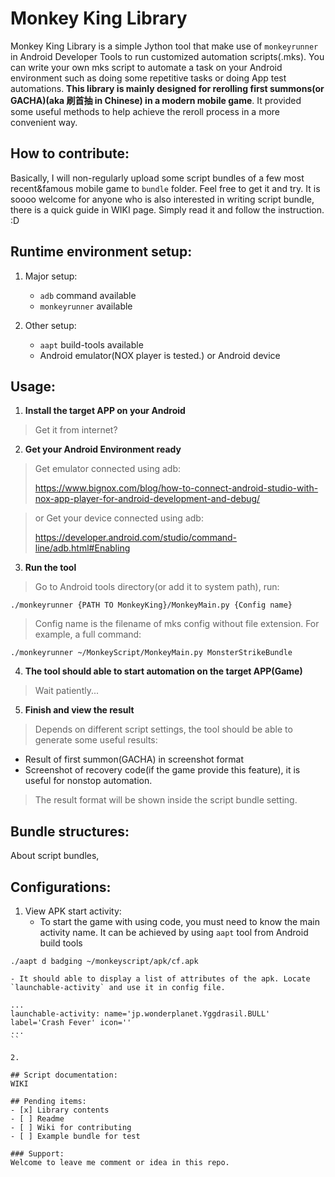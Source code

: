 # Monkey King Library
Monkey King Library is a simple Jython tool that make use of `monkeyrunner` in Android Developer Tools to run customized automation scripts(.mks). You can write your own mks script to automate a task on your Android environment such as doing some repetitive tasks or doing App test automations. **This library is mainly designed for rerolling first summons(or GACHA)(aka 刷首抽 in Chinese) in a modern mobile game**. It provided some useful methods to help achieve the reroll process in a more convenient way.

## How to contribute:
Basically, I will non-regularly upload some script bundles of a few most recent&famous mobile game to `bundle` folder. Feel free to get it and try. It is soooo welcome for anyone who is also interested in writing script bundle, there is a quick guide in WIKI page. Simply read it and follow the instruction. :D

## Runtime environment setup:
1. Major setup:
    - `adb` command available
    - `monkeyrunner` available

2. Other setup:
    - `aapt` build-tools available
    - Android emulator(NOX player is tested.) or Android device

## Usage:
1. **Install the target APP on your Android**

> Get it from internet?

2. **Get your Android Environment ready**

> Get emulator connected using adb:
>
> https://www.bignox.com/blog/how-to-connect-android-studio-with-nox-app-player-for-android-development-and-debug/

> or Get your device connected using adb:
>
> https://developer.android.com/studio/command-line/adb.html#Enabling

3. **Run the tool**

> Go to Android tools directory(or add it to system path), run:

```./monkeyrunner {PATH TO MonkeyKing}/MonkeyMain.py {Config name}```

> Config name is the filename of mks config without file extension. For example, a full command:

```./monkeyrunner ~/MonkeyScript/MonkeyMain.py MonsterStrikeBundle```

4. **The tool should able to start automation on the target APP(Game)**

> Wait patiently...

5. **Finish and view the result**

> Depends on different script settings, the tool should be able to generate some useful results:
  - Result of first summon(GACHA) in screenshot format
  - Screenshot of recovery code(if the game provide this feature), it is useful for nonstop automation.

> The result format will be shown inside the script bundle setting.

## Bundle structures:
About script bundles,

## Configurations:

1. View APK start activity:
    - To start the game with using code, you must need to know the main activity name. It can be achieved by using `aapt` tool from Android build tools
  ```
  ./aapt d badging ~/monkeyscript/apk/cf.apk
  ```
  
    - It should able to display a list of attributes of the apk. Locate `launchable-activity` and use it in config file.

  ```
  ...
  launchable-activity: name='jp.wonderplanet.Yggdrasil.BULL'  label='Crash Fever' icon=''
  ...
  ``

2.

## Script documentation:
WIKI

## Pending items:
- [x] Library contents
- [ ] Readme
- [ ] Wiki for contributing
- [ ] Example bundle for test

### Support:
Welcome to leave me comment or idea in this repo.
